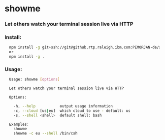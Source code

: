 # showme

### Let others watch your terminal session live via HTTP

### Install:
```sh
  npm install -g git+ssh://git@github.rtp.raleigh.ibm.com:PEMORJAN-de/showme.git
  or
  npm install -g .
```

### Usage:
```sh
  Usage: showme [options]

  Let others watch your terminal session live via HTTP

  Options:

    -h, --help           output usage information
    -c, --cloud [us|eu]  which cloud to use - default: us
    -s, --shell <shell>  default shell: bash

  Examples:
    showme
    showme -c eu --shell /bin/csh

```
